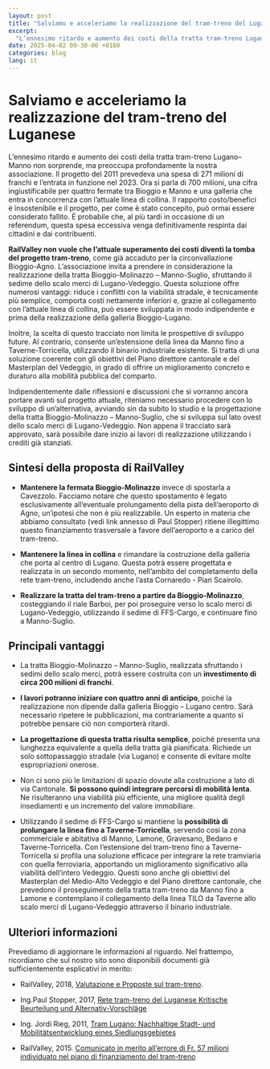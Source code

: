 ```yaml
---
layout: post
title: "Salviamo e acceleriamo la realizzazione del tram-treno del Luganese"
excerpt:
  "L’ennesimo ritardo e aumento dei costi della tratta tram-treno Lugano–Manno non sorprende, ma preoccupa profondamente la nostra associazione"
date: 2025-04-02 09-30-00 +0100
categories: blog
lang: it
---
```


# Salviamo e acceleriamo la realizzazione del tram-treno del Luganese

L’ennesimo ritardo e aumento dei costi della tratta tram-treno Lugano–Manno non sorprende, ma preoccupa profondamente la nostra associazione. Il progetto del 2011 prevedeva una spesa di 271 milioni di franchi e l’entrata in funzione nel 2023. Ora si parla di 700 milioni, una cifra ingiustificabile per quattro fermate tra Bioggio e Manno e una galleria che entra in concorrenza con l’attuale linea di collina. Il rapporto costo/benefici è insostenibile e il progetto, per come è stato concepito, può ormai essere considerato fallito. È probabile che, al più tardi in occasione di un referendum, questa spesa eccessiva venga definitivamente respinta dai cittadini e dai contribuenti.

**RailValley non vuole che l’attuale superamento dei costi diventi la tomba del progetto tram-treno**, come già accaduto per la circonvallazione Bioggio-Agno. L’associazione invita a prendere in considerazione la realizzazione della tratta Bioggio-Molinazzo – Manno-Suglio, sfruttando il sedime dello scalo merci di Lugano-Vedeggio. Questa soluzione offre numerosi vantaggi: riduce i conflitti con la viabilità stradale, è tecnicamente più semplice, comporta costi nettamente inferiori e, grazie al collegamento con l’attuale linea di collina, può essere sviluppata in modo indipendente e prima della realizzazione della galleria Bioggio-Lugano.

Inoltre, la scelta di questo tracciato non limita le prospettive di sviluppo future. Al contrario, consente un’estensione della linea da Manno fino a Taverne-Torricella, utilizzando il binario industriale esistente. Si tratta di una soluzione coerente con gli obiettivi del Piano direttore cantonale e del Masterplan del Vedeggio, in grado di offrire un miglioramento concreto e duraturo alla mobilità pubblica del comparto.

Indipendentemente dalle riflessioni e discussioni che si vorranno ancora portare avanti sul progetto attuale, riteniamo necessario procedere con lo sviluppo di un’alternativa, avviando sin da subito lo studio e la progettazione della tratta Bioggio-Molinazzo – Manno-Suglio, che si sviluppa sul lato ovest dello scalo merci di Lugano-Vedeggio. Non appena il tracciato sarà approvato, sarà possibile dare inizio ai lavori di realizzazione utilizzando i crediti già stanziati.

## Sintesi della proposta di RailValley

- **Mantenere la fermata Bioggio-Molinazzo** invece di spostarla a Cavezzolo. Facciamo notare che questo spostamento è legato esclusivamente all’eventuale prolungamento della pista dell’aeroporto di Agno, un’ipotesi che non è più realizzabile. Un esperto in materia che abbiamo consultato (vedi link annesso di Paul Stopper) ritiene illegittimo questo finanziamento trasversale a favore dell’aeroporto e a carico del tram-treno.

- **Mantenere la linea in collina** e rimandare la costruzione della galleria che porta al centro di Lugano. Questa potrà essere progettata e realizzata in un secondo momento, nell’ambito del completamento della rete tram-treno, includendo anche l’asta Cornaredo - Pian Scairolo.

- **Realizzare la tratta del tram-treno a partire da Bioggio-Molinazzo**, costeggiando il riale Barboi, per poi proseguire verso lo scalo merci di Lugano-Vedeggio, utilizzando il sedime di FFS-Cargo, e continuare fino a Manno-Suglio.

## Principali vantaggi

- La tratta Bioggio-Molinazzo – Manno-Suglio, realizzata sfruttando i sedimi dello scalo merci, potrà essere costruita con un **investimento di circa 200 milioni di franchi**.

- **I lavori potranno iniziare con quattro anni di anticipo**, poiché la realizzazione non dipende dalla galleria Bioggio – Lugano centro. Sarà necessario ripetere le pubblicazioni, ma contrariamente a quanto si potrebbe pensare ciò non comporterà ritardi.

- **La progettazione di questa tratta risulta semplice**, poiché presenta una lunghezza equivalente a quella della tratta già pianificata. Richiede un solo sottopassaggio stradale (via Lugano) e consente di evitare molte espropriazioni onerose.

- Non ci sono più le limitazioni di spazio dovute alla costruzione a lato di via Cantonale. **Si possono quindi integrare percorsi di mobilità lenta**. Ne risulteranno una viabilità più efficiente, una migliore qualità degli insediamenti e un incremento del valore immobiliare.

- Utilizzando il sedime di FFS-Cargo si mantiene la **possibilità di prolungare la linea fino a Taverne-Torricella**, servendo così la zona commerciale e abitativa di Manno, Lamone, Gravesano, Bedano e Taverne-Torricella. Con l’estensione del tram-treno fino a Taverne-Torricella si profila una soluzione efficace per integrare la rete tramviaria con quella ferroviaria, apportando un miglioramento significativo alla viabilità dell’intero Vedeggio. Questi sono anche gli obiettivi del Masterplan del Medio-Alto Vedeggio e del Piano direttore cantonale, che prevedono il proseguimento della tratta tram-treno da Manno fino a Lamone e contemplano il collegamento della linea TILO da Taverne allo scalo merci di Lugano-Vedeggio attraverso il binario industriale.

## Ulteriori informazioni

Prevediamo di aggiornare le informazioni al riguardo. Nel frattempo, ricordiamo che sul nostro sito sono disponibili documenti già sufficientemente esplicativi in merito:

- RailValley, 2018, [Valutazione e Proposte sul tram-treno](https://railvalley.org/files/tram-treno/RailValley_DossierTramTreno_20170202.pdf).

- Ing.Paul Stopper, 2017, [Rete tram-treno del Luganese Kritische Beurteilung und Alternativ-Vorschläge](https://railvalley.org/files/tram-treno/2017-10-TramTeno-Beurteilung-PaulStopper.pdf)

- Ing. Jordi Rieg, 2011, [Tram Lugano: Nachhaltige Stadt- und Mobilitätsentwicklung eines Siedlungsgebietes](https://www.espacesuisse.ch/sites/default/files/documents/2011_riegg_jordi_TramLugano.pdf)

- RailValley, 2015. [Comunicato in merito all’errore di Fr. 57 milioni individuato nel piano di finanziamento del tram-treno](https://railvalley.org/blog/2015/05/21/77.html)


